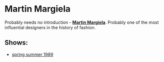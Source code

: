 # Martin Margiela

Probably needs no introduction - [**Martin Margiela**](https://en.wikipedia.org/wiki/Martin_Margiela). Probably one of the most influential designers in the history of fashion.

## Shows:
- [spring summer 1989](spring-summer-1989.md)
